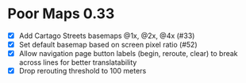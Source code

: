 Poor Maps 0.33
==============

* [x] Add Cartago Streets basemaps @1x, @2x, @4x (#33)
* [x] Set default basemap based on screen pixel ratio (#52)
* [x] Allow navigation page button labels (begin, reroute, clear) to
      break across lines for better translatability
* [x] Drop rerouting threshold to 100 meters

